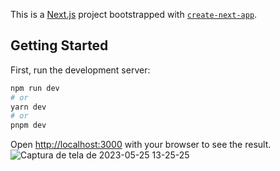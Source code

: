 This is a [Next.js](https://nextjs.org/) project bootstrapped with [`create-next-app`](https://github.com/vercel/next.js/tree/canary/packages/create-next-app).

## Getting Started

First, run the development server:

```bash
npm run dev
# or
yarn dev
# or
pnpm dev
```

Open [http://localhost:3000](http://localhost:3000) with your browser to see the result.
![Captura de tela de 2023-05-25 13-25-25](https://github.com/Tiago-92/ignite-shop/assets/99975837/49096d4a-cc2b-464d-8417-b3f215e037e2)
